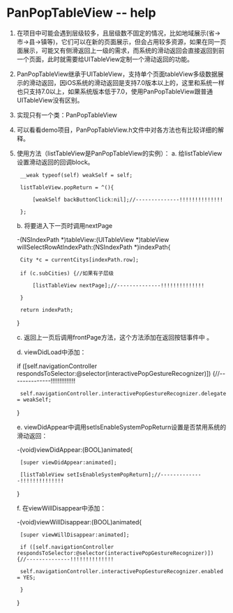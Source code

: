 # PanPopTableView -- help
1. 在项目中可能会遇到层级较多，且层级数不固定的情况，比如地域展示(省->市->县->镇等)，它们可以在新的页面展示，但会占用较多资源，如果在同一页面展示，可能又有侧滑返回上一级的需求，而系统的滑动返回会直接返回到前一个页面，此时就需要给UITableView定制一个滑动返回的功能。

2. PanPopTableView继承于UITableView，支持单个页面tableView多级数据展示的滑动返回，因iOS系统的滑动返回是支持7.0版本以上的，这里和系统一样也只支持7.0以上，如果系统版本低于7.0，使用PanPopTableView跟普通UITableView没有区别。

3. 实现只有一个类：PanPopTableView

4. 可以看看demo项目，PanPopTableView.h文件中对各方法也有比较详细的解释。

5. 使用方法（listTableView是PanPopTableView的实例）：
    a. 给listTableView设置滑动返回的回调block。

        __weak typeof(self) weakSelf = self;

        listTableView.popReturn = ^(){

            [weakSelf backButtonClick:nil];//--------------!!!!!!!!!!!!!!

        };

    b. 将要进入下一页时调用nextPage

    -(NSIndexPath *)tableView:(UITableView *)tableView willSelectRowAtIndexPath:(NSIndexPath *)indexPath{

        City *c = currentCitys[indexPath.row];

        if (c.subCities) {//如果有子层级

            [listTableView nextPage];//--------------!!!!!!!!!!!!!! 

        }

        return indexPath;

    }

    c. 返回上一页后调用frontPage方法，这个方法添加在返回按钮事件中 。

    d. viewDidLoad中添加：

    if ([self.navigationController respondsToSelector:@selector(interactivePopGestureRecognizer)]) {//--------------!!!!!!!!!!!!!! 

        self.navigationController.interactivePopGestureRecognizer.delegate = weakSelf;

    }

    e. viewDidAppear中调用setIsEnableSystemPopReturn设置是否禁用系统的滑动返回：

    -(void)viewDidAppear:(BOOL)animated{

        [super viewDidAppear:animated];

        [listTableView setIsEnableSystemPopReturn];//--------------!!!!!!!!!!!!!!

    }

    f. 在viewWillDisappear中添加：

    -(void)viewWillDisappear:(BOOL)animated{

        [super viewWillDisappear:animated];

        if ([self.navigationController respondsToSelector:@selector(interactivePopGestureRecognizer)]) {//--------------!!!!!!!!!!!!!!

        self.navigationController.interactivePopGestureRecognizer.enabled = YES;

        }

    }

